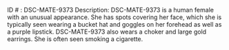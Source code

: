 ID # : DSC-MATE-9373
Description: DSC-MATE-9373 is a human female with an unusual appearance. She has spots covering her face, which she is typically seen wearing a bucket hat and goggles on her forehead as well as a purple lipstick. DSC-MATE-9373 also wears a choker and large gold earrings. She is often seen smoking a cigarette.